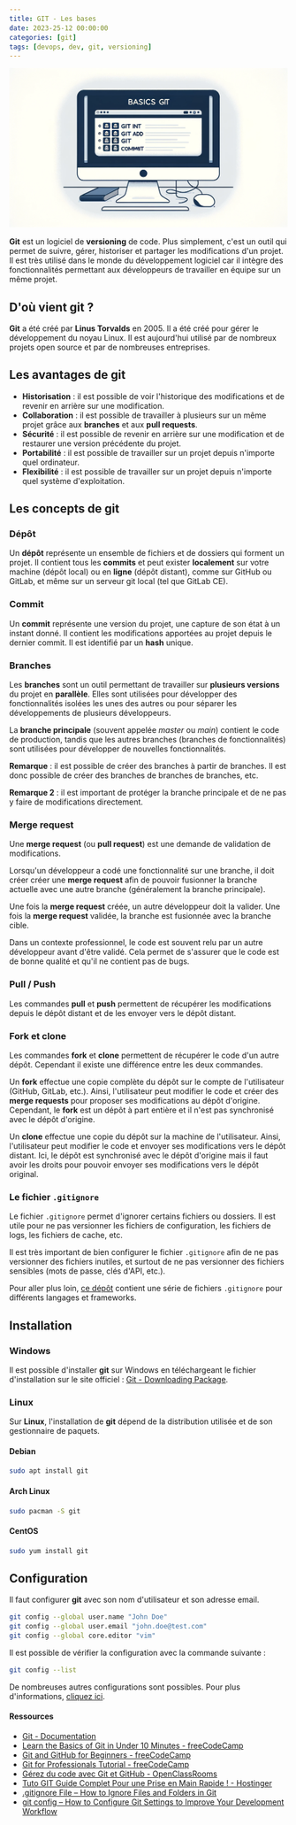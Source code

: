 ```yaml
---
title: GIT - Les bases
date: 2023-25-12 00:00:00
categories: [git]
tags: [devops, dev, git, versioning]
---
```


![git basics](../img/git/git_basics/git_basics.png)

**Git** est un logiciel de **versioning** de code. Plus simplement, c'est un outil qui permet de suivre, gérer, historiser et partager les modifications d'un projet. Il est très utilisé dans le monde du développement logiciel car il intègre des fonctionnalités permettant aux développeurs de travailler en équipe sur un même projet.

## D'où vient **git** ?

**Git** a été créé par **Linus Torvalds** en 2005. Il a été créé pour gérer le développement du noyau Linux. Il est aujourd'hui utilisé par de nombreux projets open source et par de nombreuses entreprises.

## Les avantages de **git**

- **Historisation** : il est possible de voir l'historique des modifications et de revenir en arrière sur une modification.
- **Collaboration** : il est possible de travailler à plusieurs sur un même projet grâce aux **branches** et aux **pull requests**.
- **Sécurité** : il est possible de revenir en arrière sur une modification et de restaurer une version précédente du projet.
- **Portabilité** : il est possible de travailler sur un projet depuis n'importe quel ordinateur.
- **Flexibilité** : il est possible de travailler sur un projet depuis n'importe quel système d'exploitation.

## Les concepts de **git**

### Dépôt

Un **dépôt** représente un ensemble de fichiers et de dossiers qui forment un projet.  Il contient tous les **commits** et peut exister **localement** sur votre machine (dépôt local) ou en **ligne** (dépôt distant), comme sur GitHub ou GitLab, et même sur un serveur git local (tel que GitLab CE).

### Commit

Un **commit** représente une version du projet, une capture de son état à un instant donné. Il contient les modifications apportées au projet depuis le dernier commit. Il est identifié par un **hash** unique.

### Branches

Les **branches** sont un outil permettant de travailler sur **plusieurs versions** du projet en **parallèle**. Elles sont utilisées pour développer des fonctionnalités isolées les unes des autres ou pour séparer les développements de plusieurs développeurs.

La **branche principale** (souvent appelée *master* ou *main*) contient le code de production, tandis que les autres branches (branches de fonctionnalités) sont utilisées pour développer de nouvelles fonctionnalités.

**Remarque** : il est possible de créer des branches à partir de branches. Il est donc possible de créer des branches de branches de branches, etc.

**Remarque 2** : il est important de protéger la branche principale et de ne pas y faire de modifications directement. 

### Merge request

Une **merge request** (ou **pull request**) est une demande de validation de modifications.

Lorsqu'un développeur a codé une fonctionnalité sur une branche, il doit créer créer une **merge request** afin de pouvoir fusionner la branche actuelle avec une autre branche (généralement la branche principale). 

Une fois la **merge request** créée, un autre développeur doit la valider. Une fois la **merge request** validée, la branche est fusionnée avec la branche cible.

Dans un contexte professionnel, le code est souvent relu par un autre développeur avant d'être validé. Cela permet de s'assurer que le code est de bonne qualité et qu'il ne contient pas de bugs.

### Pull / Push

Les commandes **pull** et **push** permettent de récupérer les modifications depuis le dépôt distant et de les envoyer vers le dépôt distant.

### Fork et clone

Les commandes **fork** et **clone** permettent de récupérer le code d'un autre dépôt. Cependant il existe une différence entre les deux commandes.

Un **fork** effectue une copie complète du dépôt sur le compte de l'utilisateur (GitHub, GitLab, etc.). Ainsi, l'utilisateur peut modifier le code et créer des **merge requests** pour proposer ses modifications au dépôt d'origine. Cependant, le **fork** est un dépôt à part entière et il n'est pas synchronisé avec le dépôt d'origine.

Un **clone** effectue une copie du dépôt sur la machine de l'utilisateur. Ainsi, l'utilisateur peut modifier le code et envoyer ses modifications vers le dépôt distant. Ici, le dépôt est synchronisé avec le dépôt d'origine mais il faut avoir les droits pour pouvoir envoyer ses modifications vers le dépôt original.

### Le fichier `.gitignore`

Le fichier `.gitignore` permet d'ignorer certains fichiers ou dossiers. Il est utile pour ne pas versionner les fichiers de configuration, les fichiers de logs, les fichiers de cache, etc.

Il est très important de bien configurer le fichier `.gitignore` afin de ne pas versionner des fichiers inutiles, et surtout de ne pas versionner des fichiers sensibles (mots de passe, clés d'API, etc.).

Pour aller plus loin, [ce dépôt](https://github.com/github/gitignore) contient une série de fichiers `.gitignore` pour différents langages et frameworks.

## Installation

### Windows

Il est possible d'installer **git** sur Windows en téléchargeant le fichier d'installation sur le site officiel : [Git - Downloading Package](https://git-scm.com/download/win).

### Linux

Sur **Linux**, l'installation de **git** dépend de la distribution utilisée et de son gestionnaire de paquets.

#### Debian

```bash
sudo apt install git
```

#### Arch Linux

```bash
sudo pacman -S git
```

#### CentOS

```bash
sudo yum install git
```

## Configuration

Il faut configurer **git** avec son nom d'utilisateur et son adresse email.

```bash
git config --global user.name "John Doe"
git config --global user.email "john.doe@test.com"
git config --global core.editor "vim"
```

Il est possible de vérifier la configuration avec la commande suivante :

```bash
git config --list
```

De nombreuses autres configurations sont possibles. Pour plus d'informations, [cliquez ici](https://git-scm.com/book/en/v2/Customizing-Git-Git-Configuration).

#### Ressources

- [Git - Documentation](https://git-scm.com/doc)
- [Learn the Basics of Git in Under 10 Minutes - freeCodeCamp](https://www.freecodecamp.org/news/learn-the-basics-of-git-in-under-10-minutes-da548267cc91/)
- [Git and GitHub for Beginners - freeCodeCamp](https://www.youtube.com/watch?v=RGOj5yH7evk)
- [Git for Professionals Tutorial - freeCodeCamp](https://www.youtube.com/watch?v=Uszj_k0DGsg)
- [Gérez du code avec Git et GitHub - OpenClassRooms](https://openclassrooms.com/fr/courses/7162856-gerez-du-code-avec-git-et-github)
- [Tuto GIT Guide Complet Pour une Prise en Main Rapide ! - Hostinger](https://www.hostinger.fr/tutoriels/tuto-git)
- [.gitignore File – How to Ignore Files and Folders in Git](https://www.freecodecamp.org/news/gitignore-file-how-to-ignore-files-and-folders-in-git/)
- [git config – How to Configure Git Settings to Improve Your Development Workflow](https://www.freecodecamp.org/news/git-config-how-to-configure-git-settings/)